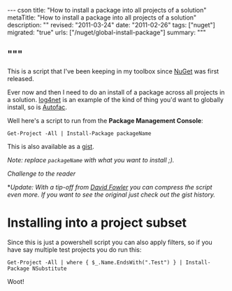 --- cson
title: "How to install a package into all projects of a solution"
metaTitle: "How to install a package into all projects of a solution"
description: ""
revised: "2011-03-24"
date: "2011-02-26"
tags: ["nuget"]
migrated: "true"
urls: ["/nuget/global-install-package"]
summary: """

"""
---
This is a script that I've been keeping in my toolbox since [NuGet][1] was first released.

Ever now and then I need to do an install of a package across all projects in a solution. [log4net][2] is an example of the kind of thing you'd want to globally install, so is [Autofac][3].

Well here's a script to run from the **Package Management Console**:

    Get-Project -All | Install-Package packageName

This is also available as a [gist][4].

*Note: replace `packageName` with what you want to install ;).*

*Challenge to the reader*

**Update: With a tip-off from [David Fowler][5] you can compress the script even more. If you want to see the original just check out the gist history.*

# Installing into a project subset

Since this is just a powershell script you can also apply filters, so if you have say multiple test projects you do run this:


    Get-Project -All | where { $_.Name.EndsWith(".Test") } | Install-Package NSubstitute

Woot!

  [1]: http://nuget.org
  [2]: http://nuget.org/Packages/Packages/Details/log4net-1-2-10
  [3]: http://nuget.org/Packages/Packages/Details/Autofac-2-4-4-705
  [4]: https://gist.github.com/843288
  [5]: http://twitter.com/#!/davidfowl/